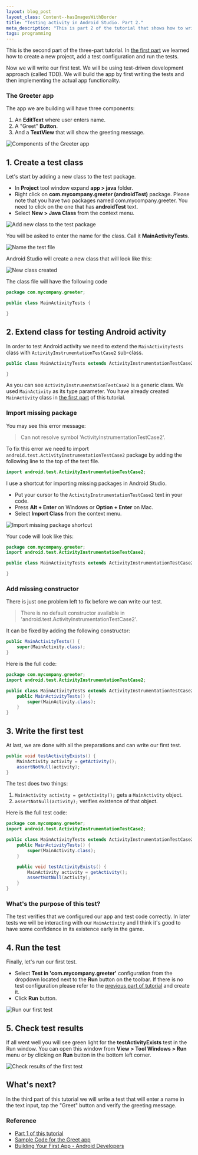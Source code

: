 ```yaml
---
layout: blog_post
layout_class: Content--hasImagesWithBorder
title: "Testing activity in Android Studio. Part 2."
meta_description: "This is part 2 of the tutorial that shows how to write tests for Android activity in Android Studio."
tags: programming
---
```


This is the second part of the three-part tutorial. In [the first part](/blog/testing-activity-in-android-studio-tutorial-part-1/) we learned how to create a new project, add a test configuration and run the tests.

Now we will write our first test. We will be using test-driven development approach (called TDD). We will build the app by first writing the tests and then implementing the actual app functionality.

### The Greeter app

The app we are building will have three components:

1. An **EditText** where user enters name.
1. A "Greet" **Button**.
1. And a **TextView** that will show the greeting message.

![Components of the Greeter app](/image/blog/2015-04-04-testing-activity-in-android-studio-tutorial-part-2/0000_greeter_app_components.png)






## 1. Create a test class

Let's start by adding a new class to the test package.

* In **Project** tool window expand **app > java** folder.
* Right click on **com.mycompany.greeter (androidTest)** package. Please note that you have two packages named com.mycompany.greeter. You need to click on the one that has **androidTest** text.
* Select **New > Java Class** from the context menu.

![Add new class to the test package](/image/blog/2015-04-04-testing-activity-in-android-studio-tutorial-part-2/0100_adding_new_class_to_test_package.png)

You will be asked to enter the name for the class. Call it **MainActivityTests**.

![Name the test file](/image/blog/2015-04-04-testing-activity-in-android-studio-tutorial-part-2/0110_name_the_test_class.png)

Android Studio will create a new class that will look like this:

![New class created](/image/blog/2015-04-04-testing-activity-in-android-studio-tutorial-part-2/0120_test_class_created.png)

The class file will have the following code

```Java
package com.mycompany.greeter;

public class MainActivityTests {

}
```





## 2. Extend class for testing Android activity

In order to test Android activity we need to extend the `MainActivityTests` class with `ActivityInstrumentationTestCase2` sub-class.

```Java
public class MainActivityTests extends ActivityInstrumentationTestCase2<MainActivity> {

}
```

As you can see `ActivityInstrumentationTestCase2` is a generic class. We used `MainActivity` as its type parameter. You have already created `MainActivity` class in [the first part](/blog/testing-activity-in-android-studio-tutorial-part-1/) of this tutorial.

### Import missing package

You may see this error message:

> Can not resolve symbol 'ActivityInstrumentationTestCase2'.

To fix this error we need to import `android.test.ActivityInstrumentationTestCase2` package by adding the following line
to the top of the test file.

```Java
import android.test.ActivityInstrumentationTestCase2;
```

I use a shortcut for importing missing packages in Android Studio.

* Put your cursor to the `ActivityInstrumentationTestCase2` text in your code.
* Press **Alt + Enter** on Windows or **Option + Enter** on Mac.
* Select **Import Class** from the context menu.

![Import missing package shortcut](/image/blog/2015-04-04-testing-activity-in-android-studio-tutorial-part-2/0200_import_activity_instrumentation_test_case_2.png)

Your code will look like this:

```Java
package com.mycompany.greeter;
import android.test.ActivityInstrumentationTestCase2;

public class MainActivityTests extends ActivityInstrumentationTestCase2<MainActivity> {

}
```

### Add missing constructor

There is just one problem left to fix before we can write our test.

> There is no default constructor available in 'android.test.ActivityInstrumentationTestCase2'.

It can be fixed by adding the following constructor:

```Java
public MainActivityTests() {
    super(MainActivity.class);
}
```

Here is the full code:

```Java
package com.mycompany.greeter;
import android.test.ActivityInstrumentationTestCase2;

public class MainActivityTests extends ActivityInstrumentationTestCase2<MainActivity> {
    public MainActivityTests() {
        super(MainActivity.class);
    }
}
```





## 3. Write the first test

At last, we are done with all the preparations and can write our first test.

```Java
public void testActivityExists() {
    MainActivity activity = getActivity();
    assertNotNull(activity);
}
```

The test does two things:

1. `MainActivity activity = getActivity();` gets a `MainActivity` object.
1. `assertNotNull(activity);` verifies existence of that object.

Here is the full test code:

```Java
package com.mycompany.greeter;
import android.test.ActivityInstrumentationTestCase2;

public class MainActivityTests extends ActivityInstrumentationTestCase2<MainActivity> {
    public MainActivityTests() {
        super(MainActivity.class);
    }

    public void testActivityExists() {
        MainActivity activity = getActivity();
        assertNotNull(activity);
    }
}
```

### What's the purpose of this test?

The test verifies that we configured our app and test code correctly. In later tests we will be interacting with our `MainActivity` and I think it's good to have some confidence in its existence early in the game.





## 4. Run the test

Finally, let's run our first test.

* Select **Test in 'com.mycompany.greeter'** configuration from the dropdown located next to the **Run** button on the toolbar. If there is no test configuration please refer to the [previous part of tutorial](/blog/testing-activity-in-android-studio-tutorial-part-1/) and create it.
* Click **Run** button.

![Run our first test](/image/blog/2015-04-04-testing-activity-in-android-studio-tutorial-part-2/0400_run_test.png)

## 5. Check test results

If all went well you will see green light for the **testActivityExists** test in the Run window. You can open this window from **View > Tool Windows > Run** menu or by clicking on **Run** button in the bottom left corner.

![Check results of the first test](/image/blog/2015-04-04-testing-activity-in-android-studio-tutorial-part-2/0500_check_test_results.png)





## What's next?

In the third part of this tutorial we will write a test that will enter a name in the text input, tap the "Greet" button and verify the greeting message.




### Reference

* [Part 1 of this tutorial](/blog/testing-activity-in-android-studio-tutorial-part-1/)
* [Sample Code for the Greet app](https://github.com/evgenyneu/greeter-android)
* [Building Your First App - Android Developers](https://developer.android.com/training/basics/firstapp/index.html)












